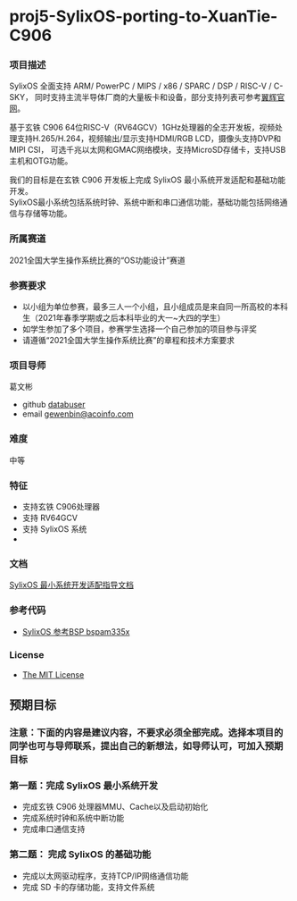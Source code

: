 # proj5-SylixOS-porting-to-XuanTie-C906
### 项目描述

SylixOS 全面支持 ARM/ PowerPC / MIPS / x86 / SPARC / DSP / RISC-V / C-SKY， 同时支持主流半导体厂商的大量板卡和设备，部分支持列表可参考[翼辉官网](https://www.acoinfo.com/html/edu_con/cpu.html)。

基于玄铁 C906 64位RISC-V（RV64GCV）1GHz处理器的全志开发板，视频处理支持H.265/H.264，视频输出/显示支持HDMI/RGB LCD，摄像头支持DVP和MIPI CSI， 可选千兆以太网和GMAC网络模块，支持MicroSD存储卡，支持USB主机和OTG功能。

我们的目标是在玄铁 C906 开发板上完成 SylixOS 最小系统开发适配和基础功能开发。  
SylixOS最小系统包括系统时钟、系统中断和串口通信功能，基础功能包括网络通信与存储等功能。

### 所属赛道

2021全国大学生操作系统比赛的“OS功能设计”赛道

### 参赛要求

- 以小组为单位参赛，最多三人一个小组，且小组成员是来自同一所高校的本科生（2021年春季学期或之后本科毕业的大一~大四的学生）
- 如学生参加了多个项目，参赛学生选择一个自己参加的项目参与评奖
- 请遵循“2021全国大学生操作系统比赛”的章程和技术方案要求

### 项目导师

葛文彬

* github [databuser](https://github.com/databuser)
* email  gewenbin@acoinfo.com


### 难度

中等


### 特征

- 支持玄铁 C906处理器
- 支持 RV64GCV 
- 支持 SylixOS 系统
- 

### 文档

[SylixOS 最小系统开发适配指导文档](https://github.com/acoinfo/sylixos_oscomp_2021/tree/master/shell_enhancement)

### 参考代码
* [SylixOS 参考BSP bspam335x](http://git.sylixos.com/cgit/cgit.cgi/bspam335x.git/)

### License

*  [The MIT License](https://opensource.org/licenses/MIT)

## 预期目标

### 注意：下面的内容是建议内容，不要求必须全部完成。选择本项目的同学也可与导师联系，提出自己的新想法，如导师认可，可加入预期目标

### 第一题：完成 SylixOS 最小系统开发

* 完成玄铁 C906 处理器MMU、Cache以及启动初始化
* 完成系统时钟和系统中断功能
* 完成串口通信支持

### 第二题： 完成 SylixOS 的基础功能

* 完成以太网驱动程序，支持TCP/IP网络通信功能
* 完成 SD 卡的存储功能，支持文件系统
  